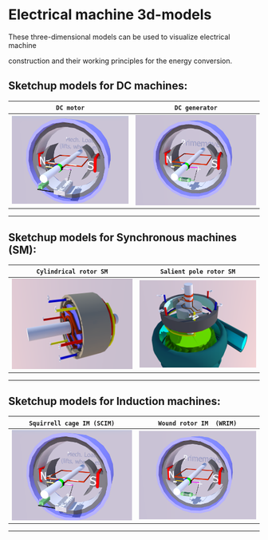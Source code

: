 # Electrical machine 3d-models

These three-dimensional models can be used to visualize electrical machine 

construction and their working principles for the energy conversion.

## Sketchup models for DC machines:

| `DC motor`| `DC generator`           |
| :-------------: |:-------------:|
| <img src="DC_machines\DC_motor.png" width="300">      | <img src="DC_machines\DC_gen.png" width="300"> |

****

## Sketchup models for Synchronous machines (SM):

| `Cylindrical rotor SM`| `Salient pole rotor SM`           |
| :-------------: |:-------------:|
| <img src="Synchronous_machine\Round_rotor_SG.png" width="300">      | <img src="Synchronous_machine\Salient_pole_SG.png" width="300"> |

****

## Sketchup models for Induction machines:

| `Squirrell cage IM (SCIM)`| `Wound rotor IM  (WRIM)`       |
| :-------------: |:-------------:|
| <img src="DC_machines\DC_motor.png" width="300">      | <img src="DC_machines\DC_gen.png" width="300"> |

****


